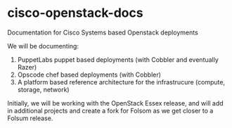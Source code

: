 cisco-openstack-docs
====================

Documentation for Cisco Systems based Openstack deployments

We will be documenting:

1. PuppetLabs puppet based deployments (with Cobbler and eventually Razer)
2. Opscode chef based deployments (with Cobbler)
3. A platform based reference architecture for the infrastrucure (compute, storage, network)

Initially, we will be working with the OpenStack Essex release, and will add in additional projects and create a fork for Folsom as we get closer to a Folsum release.